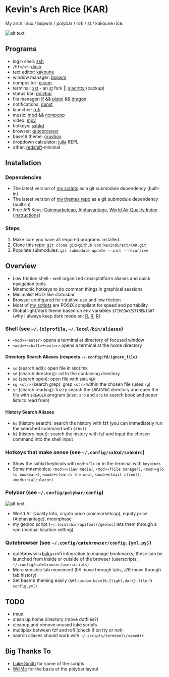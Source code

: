 # Kevin's Arch Rice (KAR)
My arch linux / bspwm / polybar / rofi / st / kakoune rice.

![alt text](.local/share/rice/rice-screen.png?raw=true)

## Programs
* login shell: [zsh](https://zsh.org)
* `/bin/sh`: [dash](https://www.man7.org/linux/man-pages/man1/dash.1.html)
* text editor: [kakoune](https://kakoune.org)
* window manager: [bspwm](https://github.com/baskerville/bspwm)
* compositor: [picom](https://github.com/yshui/picom)
* terminal: [xst](https://github.com/gnotclub/xst) - an [st](https://st.suckless.org) fork || [alacritty](https://alacritty.org) (backup)
* status bar: [polybar](https://polybar.github.io)
* file manager: [lf](https://pkg.go.dev/github.com/gokcehan/lf) && [pistol](https://github.com/doronbehar/pistol) && [dragon](https://github.com/mwh/dragon)
* notifications: [dunst](https://dunst-project.org)
* launcher: [rofi](https://github.com/davatorium/rofi)
* music: [mpd](https://www.musicpd.org) && [ncmpcpp](https://github.com/ncmpcpp/ncmpcpp)
* video: [mpv](https://mpv.io)
* hotkeys: [sxhkd](https://github.com/baskerville/sxhkd)
* browser: [qutebrowser](https://qutebrowser.org/)
* base16 theme: [gruvbox](https://github.com/dawikur/base16-gruvbox-scheme)
* dropdown calculator: [julia](https://julialang.org) REPL
* other: [redshift](http://jonls.dk/redshift)-minimal

## Installation

### Dependencies
* The latest version of [my scripts](https://github.com/kevindirect/scripts) as a git submodule dependency (built-in)
* The latest version of [my themes repo](https://github.com/kevindirect/themes) as a git submodule dependency (built-in)
* Free API Keys: [Coinmarketcap](https://coinmarketcap.com/api), [Alphavantage](https://www.alphavantage.co/support/#api-key), [World Air Quality Index](http://aqicn.org/data-platform/token/#/) ([instructions](https://github.com/kevindirect/scripts/blob/master/polybar/README.md))

### Steps
1. Make sure you have all required programs installed
2. Clone this repo: `git clone git@github.com:kevindirect/KAR.git`
3. Populate submodules: `git submodule update --init --recursive`

## Overview
* Low friction shell - well organized crossplatform aliases and quick navigation tools
* Mnemonic hotkeys to do common things in graphical sessions
* Minimalist HUD-like statusbar
* Browser configured for intuitive use and low friction
* Most of [my scripts](https://github.com/kevindirect/scripts) are POSIX compliant for speed and portability
* Global light/dark theme based on env variables `$TIMEDAY`/`$TIMENIGHT` (why I always keep dark mode on: [R](https://www.nature.com/articles/s41598-018-28904-x/), [R](https://iovs.arvojournals.org/article.aspx?articleid=2774698), [R](https://tvst.arvojournals.org/article.aspx?articleid=2778758))

### Shell (see `~/.{z}profile`, `~/.local/bin/aliases`)
* `<mod>+<enter>` opens a terminal at directory of focused window
* `<mod>+<shift>+<enter>` opens a terminal at the home directory

#### Directory Search Aliases (respects `~/.config/fd/ignore_file`)
* `se` (search edit): open file in `$EDITOR`
* `sd` (search directory): cd to the containing directory
* `so` (search open): open file with `$OPENER`
* `sg <str>` (search grep): grep `<str>` within the chosen file (uses `rg`)
* `sr` (search reading): fuzzy search the `$READING` directory and open the file with `$READER` program (also: `srb` and `srp` to search book and paper lists to read from)

#### History Search Aliases
* `hs` (history search): search the history with fzf (you can immediately run the searched command with `$(hs)`)
* `hi` (history input): search the history with fzf and input the chosen command into the shell input

### Hotkeys that make sense (see `~/.config/sxhkd/sxhkdrc`)
* Show the sxhkd keybinds with `mod+<F1>` or in the terminal with `keybinds`
* Some mnemonics: `<mod>+v(iew media)`, `<mod>+f(ile manager)`, `<mod>+g(o to bookmark)`, `<mod>+s(earch the web)`, `<mod>+e(mail client)`, `<mod>+c(alculator)`

### Polybar (see `~/.config/polybar/config`)
![alt text](.local/share/rice/rice-screen-top-left.png?raw=true "top left: air, weather, ethereum")
* World Air Quality Info, crypto price (coinmarketcap), equity price (Alphavantage), moonphase
* my geoloc script (`~/.local/bin/apitools/geoloc`) lets them through a vpn (manual location setting)

### Qutebrowser (see `~/.config/qutebrowser/config.{yml,py}`)
* qutebrowser+[buku](https://github.com/jarun/Buku)+rofi integration to manage bookmarks, these can be launched from inside or outside of the browser (userscripts: `~/.config/qutebrowser/userscripts`)
* More sensible tab movement (h/l move through tabs, J/K move through tab history)
* Set base16 theming easily (set `custom.base16.{light,dark}.file` in `config.yml`)

## TODO
* tmux
* clean up home directory (move dotfiles?)
* cleanup and remove unused luke scripts
* multiplex between fzf and rofi (check if on tty or not)
* search aliases should work with `~/.scripts/termtools/samedir`

## Big Thanks To
* [Luke Smith](https://github.com/LukeSmithxyz) for some of the scripts
* [WillMe](https://github.com/WillemMe) for the basis of the polybar layout


